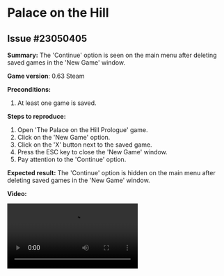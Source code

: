# Palace on the Hill

## Issue #23050405

**Summary:** The 'Continue' option is seen on the main menu after deleting saved games in the 'New Game' window.

**Game version**: 0.63 Steam

**Preconditions:**

1. At least one game is saved.

**Steps to reproduce:**

1. Open 'The Palace on the Hill Prologue' game.
2. Click on the 'New Game' option.
3. Click on the 'X' button next to the saved game.
4. Press the ESC key to close the 'New Game' window.
5. Pay attention to the 'Continue' option.

**Expected result:** The 'Continue' option is hidden on the main menu after deleting saved games in the 'New Game' window.

**Video:**

![23050405](/Palace_on_Hill/files/23050405.mp4)
